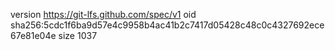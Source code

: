 version https://git-lfs.github.com/spec/v1
oid sha256:5cdc1f6ba9d57e4c9958b4ac41b2c7417d05428c48c0c4327692ece67e81e04e
size 1037
